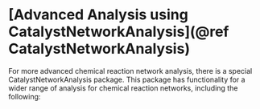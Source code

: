 # [Advanced Analysis using CatalystNetworkAnalysis](@ref CatalystNetworkAnalysis)

For more advanced chemical reaction network analysis, there is a special CatalystNetworkAnalysis package. This package has functionality for a wider range of analysis for chemical reaction networks, including the following:
